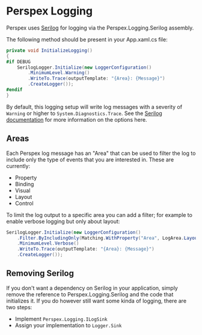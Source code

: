 # Perspex Logging

Perspex uses [Serilog](https://github.com/serilog/serilog) for logging via
the Perspex.Logging.Serilog assembly.

The following method should be present in your App.xaml.cs file:

```C#
private void InitializeLogging()
{
#if DEBUG
    SerilogLogger.Initialize(new LoggerConfiguration()
        .MinimumLevel.Warning()
        .WriteTo.Trace(outputTemplate: "{Area}: {Message}")
        .CreateLogger());
#endif
}
```

By default, this logging setup will write log messages with a severity of
`Warning` or higher to `System.Diagnostics.Trace`. See the [Serilog
documentation](https://github.com/serilog/serilog/wiki/Configuration-Basics)
for more information on the options here.

## Areas

Each Perspex log message has an "Area" that can be used to filter the log to
include only the type of events that you are interested in. These are currently:

- Property
- Binding
- Visual
- Layout
- Control

To limit the log output to a specific area you can add a filter; for example
to enable verbose logging but only about layout:

```C#
SerilogLogger.Initialize(new LoggerConfiguration()
    .Filter.ByIncludingOnly(Matching.WithProperty("Area", LogArea.Layout))
    .MinimumLevel.Verbose()
    .WriteTo.Trace(outputTemplate: "{Area}: {Message}")
    .CreateLogger());
```

## Removing Serilog

If you don't want a dependency on Serilog in your application, simply remove
the reference to Perspex.Logging.Serilog and the code that initializes it. If
you do however still want some kinda of logging, there are two steps:

- Implement `Perspex.Logging.ILogSink`
- Assign your implementation to `Logger.Sink`
